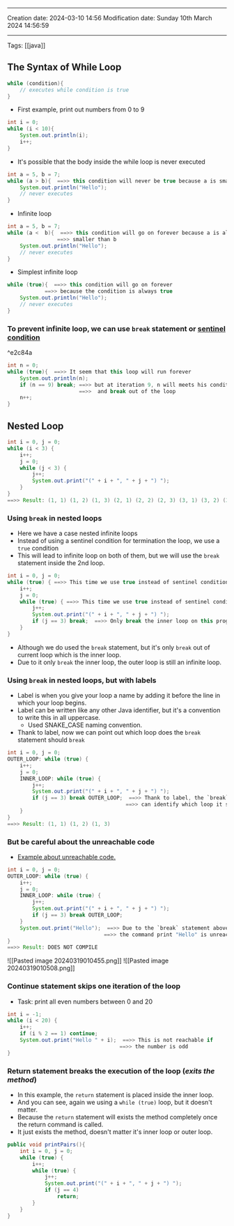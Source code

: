 

----
Creation date: 2024-03-10 14:56
Modification date: Sunday 10th March 2024 14:56:59

----

 Tags: [[java]]
## The Syntax of While Loop

```java
while (condition){
	// executes while condition is true
}
```

- First example, print out numbers from 0 to 9
```java
int i = 0;
while (i < 10){
	System.out.println(i);
	i++;
}
```

- It's possible that the body inside the while loop is never executed
```java
int a = 5, b = 7;
while (a > b){  ==>> this condition will never be true because a is smaller then b
	System.out.println("Hello");
	// never executes
}
```

- Infinite loop
```java
int a = 5, b = 7;
while (a <  b){  ==>> this condition will go on forever because a is always 
				==>> smaller than b
	System.out.println("Hello");
	// never executes
}
```

- Simplest infinite loop
```java
while (true){  ==>> this condition will go on forever 
			==>> because the condition is always true
	System.out.println("Hello");
	// never executes
}
```

### To prevent infinite loop, we can use `break` statement or [sentinel condition](https://en.wikipedia.org/wiki/Sentinel_value)

^e2c84a

```java
int n = 0;
while (true){  ==>> It seem that this loop will run forever
	System.out.println(n);
	if (n == 9) break; ==>> but at iteration 9, n will meets his condition
					   ==>>  and break out of the loop
	n++;
}
```

## Nested Loop

```java
int i = 0, j = 0;
while (i < 3) {
	i++;
	j = 0;
	while (j < 3) { 
		j++;
		System.out.print("(" + i + ", " + j + ") ");
	}
}
==>> Result: (1, 1) (1, 2) (1, 3) (2, 1) (2, 2) (2, 3) (3, 1) (3, 2) (3, 3) 
```

### Using `break` in nested loops

- Here we have a case nested infinite loops  
- Instead of using a sentinel condition for termination the loop, we use a `true` condition
- This will lead to infinite loop on both of them, but we will use the `break` statement inside the 2nd loop.

```java
int i = 0, j = 0;
while (true) { ==>> This time we use true instead of sentinel condition
	i++;
	j = 0;
	while (true) { ==>> This time we use true instead of sentinel condition
		j++;
		System.out.print("(" + i + ", " + j + ") ");
		if (j == 3) break;  ==>> Only break the inner loop on this program
	}
}
```
- Although we do used the `break` statement, but it's only `break` out of current loop which is the inner loop.
- Due to it only `break` the inner loop, the outer loop is still an infinite loop.

### Using `break` in nested loops, but with labels

- Label is when you give your loop a name by adding it before the line in which your loop begins. 
- Label can be written like any other Java identifier, but it's a convention to write this in all uppercase.
	- Used SNAKE_CASE naming convention.
- Thank to label, now we can point out which loop does the `break` statement should `break`
```java
int i = 0, j = 0;
OUTER_LOOP: while (true) { 
	i++;
	j = 0;
	INNER_LOOP: while (true) { 
		j++;
		System.out.print("(" + i + ", " + j + ") ");
		if (j == 3) break OUTER_LOOP;  ==>> Thank to label, the `break` statement
		                              ==>> can identify which loop it should break
	}
}
==>> Result: (1, 1) (1, 2) (1, 3)
```

### But be careful about the unreachable code

- [Example about unreachable code.](https://www.baeldung.com/java-unreachable-statements)

```java
int i = 0, j = 0;
OUTER_LOOP: while (true) { 
	i++;
	j = 0;
	INNER_LOOP: while (true) { 
		j++;
		System.out.print("(" + i + ", " + j + ") ");
		if (j == 3) break OUTER_LOOP;
	}
	System.out.print("Hello");  ==>> Due to the `break` statement above
		                       ==>> the command print "Hello" is unreachable
}
==>> Result: DOES NOT COMPILE
```

![[Pasted image 20240319010455.png]]
![[Pasted image 20240319010508.png]]

### Continue statement skips one iteration of the loop

- Task: print all even numbers between 0 and 20
```java
int i = -1;
while (i < 20) {
	i++;
	if (i % 2 == 1) continue;
	System.out.print("Hello " + i);  ==>> This is not reachable if
		                            ==>> the number is odd
}
```

### Return statement breaks the execution of the loop (*exits the method*)

- In this example, the `return` statement is placed inside the inner loop. 
- And you can see, again we using a `while (true)` loop, but it doesn't matter.
- Because the `return` statement will exists the method completely once the return command is called.
- It just exists the method, doesn't matter it's inner loop or outer loop.

```java
public void printPairs(){
	int i = 0, j = 0;
	while (true) { 
		i++;
		while (true) { 
			j++;
			System.out.print("(" + i + ", " + j + ") ");
			if (j == 4)
				return;
		}	
	}
}
```